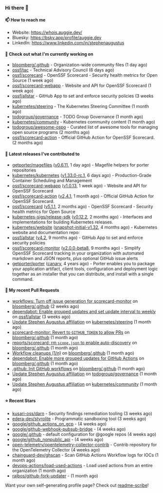 ### Hi there 👋

#### 📫 How to reach me

- Website: https://whois.auggie.dev/
- Bluesky: https://bsky.app/profile/auggie.dev
- LinkedIn: https://www.linkedin.com/in/stephenaugustus

#### 👷 Check out what I'm currently working on

- [bloomberg/.github](https://github.com/bloomberg/.github) - Organization-wide community files (1 day ago)
- [ossf/tac](https://github.com/ossf/tac) - Technical Advisory Council (6 days ago)
- [ossf/scorecard](https://github.com/ossf/scorecard) - OpenSSF Scorecard - Security health metrics for Open Source (1 week ago)
- [ossf/scorecard-webapp](https://github.com/ossf/scorecard-webapp) - Website and API for OpenSSF Scorecard (1 week ago)
- [ossf/allstar](https://github.com/ossf/allstar) - GitHub App to set and enforce security policies (3 weeks ago)
- [kubernetes/steering](https://github.com/kubernetes/steering) - The Kubernetes Steering Committee (1 month ago)
- [todogroup/governance](https://github.com/todogroup/governance) - TODO Group Governance (1 month ago)
- [kubernetes/community](https://github.com/kubernetes/community) - Kubernetes community content (1 month ago)
- [todogroup/awesome-ospo](https://github.com/todogroup/awesome-ospo) - Curated list of awesome tools for managing open source programs (2 months ago)
- [ossf/scorecard-action](https://github.com/ossf/scorecard-action) - Official GitHub Action for OpenSSF Scorecard. (2 months ago)

#### 🔭 Latest releases I've contributed to

- [getporter/magefiles](https://github.com/getporter/magefiles) ([v0.6.11](https://github.com/getporter/magefiles/releases/tag/v0.6.11), 1 day ago) - Magefile helpers for porter repositories
- [kubernetes/kubernetes](https://github.com/kubernetes/kubernetes) ([v1.33.0-rc.1](https://github.com/kubernetes/kubernetes/releases/tag/v1.33.0-rc.1), 6 days ago) - Production-Grade Container Scheduling and Management
- [ossf/scorecard-webapp](https://github.com/ossf/scorecard-webapp) ([v1.0.13](https://github.com/ossf/scorecard-webapp/releases/tag/v1.0.13), 1 week ago) - Website and API for OpenSSF Scorecard
- [ossf/scorecard-action](https://github.com/ossf/scorecard-action) ([v2.4.1](https://github.com/ossf/scorecard-action/releases/tag/v2.4.1), 1 month ago) - Official GitHub Action for OpenSSF Scorecard.
- [ossf/scorecard](https://github.com/ossf/scorecard) ([v5.1.1](https://github.com/ossf/scorecard/releases/tag/v5.1.1), 2 months ago) - OpenSSF Scorecard - Security health metrics for Open Source
- [kubernetes-sigs/release-sdk](https://github.com/kubernetes-sigs/release-sdk) ([v0.12.2](https://github.com/kubernetes-sigs/release-sdk/releases/tag/v0.12.2), 2 months ago) - Interfaces and implementations for building Kubernetes releases.
- [kubernetes/website](https://github.com/kubernetes/website) ([snapshot-initial-v1.32](https://github.com/kubernetes/website/releases/tag/snapshot-initial-v1.32), 4 months ago) - Kubernetes website and documentation repo: 
- [ossf/allstar](https://github.com/ossf/allstar) ([v4.2](https://github.com/ossf/allstar/releases/tag/v4.2), 9 months ago) - GitHub App to set and enforce security policies
- [ossf/scorecard-monitor](https://github.com/ossf/scorecard-monitor) ([v2.0.0-beta8](https://github.com/ossf/scorecard-monitor/releases/tag/v2.0.0-beta8), 9 months ago) - Simplify OpenSSF Scorecard tracking in your organization with automated markdown and JSON reports, plus optional GitHub issue alerts
- [getporter/porter](https://github.com/getporter/porter) ([canary](https://github.com/getporter/porter/releases/tag/canary), 4 years ago) - Porter enables you to package your application artifact, client tools, configuration and deployment logic together as an installer that you can distribute, and install with a single command.

#### 🔨 My recent Pull Requests

- [workflows: Turn off issue generation for scorecard-monitor](https://github.com/bloomberg/.github/pull/23) on [bloomberg/.github](https://github.com/bloomberg/.github) (2 weeks ago)
- [dependabot: Enable grouped updates and set update interval to weekly](https://github.com/ossf/allstar/pull/671) on [ossf/allstar](https://github.com/ossf/allstar) (3 weeks ago)
- [Update Stephen Augustus affiliation](https://github.com/kubernetes/steering/pull/290) on [kubernetes/steering](https://github.com/kubernetes/steering) (1 month ago)
- [scorecard-monitor: Revert to `GITHUB_TOKEN` to allow PRs](https://github.com/bloomberg/.github/pull/14) on [bloomberg/.github](https://github.com/bloomberg/.github) (1 month ago)
- [reports/scorecard: rm `scope.json` to enable auto-discovery](https://github.com/bloomberg/.github/pull/13) on [bloomberg/.github](https://github.com/bloomberg/.github) (1 month ago)
- [Workflow cleanups (1/n)](https://github.com/bloomberg/.github/pull/12) on [bloomberg/.github](https://github.com/bloomberg/.github) (1 month ago)
- [dependabot: Enable more grouped updates for GitHub Actions](https://github.com/bloomberg/.github/pull/9) on [bloomberg/.github](https://github.com/bloomberg/.github) (1 month ago)
- [.github: Init GitHub workflows](https://github.com/bloomberg/.github/pull/3) on [bloomberg/.github](https://github.com/bloomberg/.github) (1 month ago)
- [Update Stephen Augustus affiliation](https://github.com/todogroup/governance/pull/375) on [todogroup/governance](https://github.com/todogroup/governance) (1 month ago)
- [Update Stephen Augustus affiliation](https://github.com/kubernetes/community/pull/8351) on [kubernetes/community](https://github.com/kubernetes/community) (1 month ago)

#### ⭐ Recent Stars

- [kusari-oss/darn](https://github.com/kusari-oss/darn) - Security findings remediation tooling (3 weeks ago)
- [edera-dev/styrolite](https://github.com/edera-dev/styrolite) - Programmatic sandboxing tool (3 weeks ago)
- [google/github_actions_on_gcp](https://github.com/google/github_actions_on_gcp) -  (4 weeks ago)
- [google/github-webhook-pubsub-bridge](https://github.com/google/github-webhook-pubsub-bridge) -  (4 weeks ago)
- [google/.github](https://github.com/google/.github) - default configuration for @google repos (4 weeks ago)
- [google/github_nonpublic_api](https://github.com/google/github_nonpublic_api) -  (4 weeks ago)
- [open-telemetry/opentelemetry-collector-contrib](https://github.com/open-telemetry/opentelemetry-collector-contrib) - Contrib repository for the OpenTelemetry Collector (4 weeks ago)
- [chainguard-dev/ghscan](https://github.com/chainguard-dev/ghscan) - Scan GitHub Actions Workflow logs for IOCs (1 month ago)
- [devops-actions/load-used-actions](https://github.com/devops-actions/load-used-actions) - Load used actions from an entire organization (1 month ago)
- [rajbos/github-fork-updater](https://github.com/rajbos/github-fork-updater) -  (1 month ago)



Want your own self-generating profile page? Check out [readme-scribe](https://github.com/muesli/readme-scribe)!
